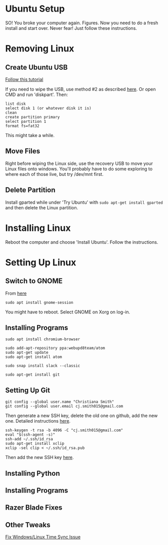 # Ubuntu Setup
SO! You broke your computer again. Figures. Now you need to do a fresh install and start over.
Never fear! Just follow these instructions.

# Removing Linux

## Create Ubuntu USB

[Follow this tutorial](http://www.everydaylinuxuser.com/2015/11/how-to-create-ubuntu-1510-usb-drive.html)

If you need to wipe the USB, use method #2 as described [here](https://www.itsupportguides.com/knowledge-base/windows-10/three-ways-to-wipe-a-usb-drive-from-windows/). Or open CMD and run 'diskpart'. Then:

```
list disk
select disk 1 (or whatever disk it is)
clean
create partition primary
select partition 1
format fs=fat32
```

This might take a while.

## Move Files

Right before wiping the Linux side, use the recovery USB to move your Linux files onto windows. You'll probably have to do some exploring to where each of those live, but try /dev/mnt first.

## Delete Partition

Install gparted while under 'Try Ubuntu' with `sudo apt-get install gparted` and then delete the Linux partition.

# Installing Linux

Reboot the computer and choose 'Install Ubuntu'. Follow the instructions. 

# Setting Up Linux

## Switch to GNOME

From [here](https://linuxconfig.org/how-to-install-gnome-on-ubuntu-18-04-bionic-beaver-linux)
```
sudo apt install gnome-session
```
You might have to reboot. Select GNOME on Xorg on log-in.

## Installing Programs

```
sudo apt install chromium-browser

sudo add-apt-repository ppa:webupd8team/atom
sudo apt-get update
sudo apt-get install atom

sudo snap install slack --classic

sudo apt-get install git
```

## Setting Up Git

```
git config --global user.name "Christiana Smith"
git config --global user.email cj.smith015@gmail.com
```

Then generate a new SSH key, delete the old one on github, add the new one. Detailed instructions [here](https://help.github.com/articles/generating-a-new-ssh-key-and-adding-it-to-the-ssh-agent/).

```
ssh-keygen -t rsa -b 4096 -C "cj.smith015@gmail.com"
eval "$(ssh-agent -s)"
ssh-add ~/.ssh/id_rsa
sudo apt-get install xclip
xclip -sel clip < ~/.ssh/id_rsa.pub
```
Then add the new SSH key [here](https://github.com/settings/keys).

## Installing Python



## Installing Programs

## Razer Blade Fixes

## Other Tweaks

[Fix Windows/Linux Time Sync Issue](https://www.howtogeek.com/323390/how-to-fix-windows-and-linux-showing-different-times-when-dual-booting/)
